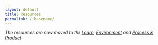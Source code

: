 ```yaml
---
layout: default
title: Resources
permalink: /:basename/
---
```


_The resources are now moved to the [Learn](/learn), [Environment](/environment) and [Process & Product](/process)_ 
